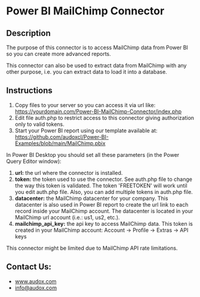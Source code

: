 # Power BI MailChimp Connector

## Description

The purpose of this connector is to access MailChimp data from Power BI so you can create more advanced reports.

This connector can also be used to extract data from MailChimp with any other purpose, i.e. you can extract data to load it into a database.

## Instructions

1. Copy files to your server so you can access it via url like:
https://yourdomain.com/Power-BI-MailChimp-Connector/index.php
2. Edit file auth.php to restrict access to this connector giving authorization only to valid tokens.
3. Start your Power BI report using our template available at:
https://github.com/audoxcl/Power-BI-Examples/blob/main/MailChimp.pbix

In Power BI Desktop you should set all these parameters (in the Power Query Editor window):

1. **url:** the url where the connector is installed.
2. **token:** the token used to use the connector. See auth.php file to change the way this token is validated. The token 'FREETOKEN' will work until you edit auth.php file. Also, you can add multiple tokens in auth.php file.
3. **datacenter:** the MailChimp datacenter for your company. This datacenter is also used in Power BI report to create the url link to each record inside your MailChimp account. The datacenter is located in your MailChimp url account (i.e.: us1, us2, etc.).
4. **mailchimp_api_key:** the api key to access MailChimp data. This token is created in your MailChimp account: Account -> Profile -> Extras -> API keys

This connector might be limited due to MailChimp API rate limitations.

## Contact Us:

- www.audox.com
- info@audox.com